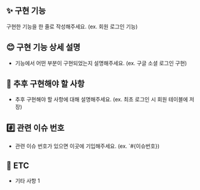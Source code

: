 ## ✨ 구현 기능

구현한 기능을 한 줄로 작성해주세요. (ex. 회원 로그인 기능)

## 😊 구현 기능 상세 설명

- 기능에서 어떤 부분이 구현되었는지 설명해주세요. (ex. 구글 소셜 로그인 구현)

## 🤔 추후 구현해야 할 사항

- 추후 구현해야 할 사항에 대해 설명해주세요. (ex. 최초 로그인 시 회원 테이블에 저장)

## #️⃣ 관련 이슈 번호

- 관련 이슈 번호가 있으면 이곳에 기입해주세요. (ex. `#{이슈번호})

## 💬 ETC

- 기타 사항 1
